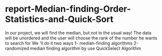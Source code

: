 # report-Median-finding-Order-Statistics-and-Quick-Sort
In our project, we will find the median, but not in the usual way! The data will be unordered and the user will choose the rank of the number he wants to search for We 'll do it two ways 1- median-finding algorithms 2-randomized median finding algorithm by use QuickSelect Algorithm
